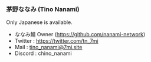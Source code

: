 <!--
### Hi there 👋

**kanasaki15/kanasaki15** is a ✨ _special_ ✨ repository because its `README.md` (this file) appears on your GitHub profile.

Here are some ideas to get you started:

- 🔭 I’m currently working on ...
- 🌱 I’m currently learning ...
- 👯 I’m looking to collaborate on ...
- 🤔 I’m looking for help with ...
- 💬 Ask me about ...
- 📫 How to reach me: ...
- 😄 Pronouns: ...
- ⚡ Fun fact: ...
-->

### 茅野ななみ (Tino Nanami)
Only Japanese is available.

- ななみ鯖 Owner (https://github.com/nanami-network)
- Twitter : https://twitter.com/tn_7mi
- Mail : tino_nanami@7mi.site
- Discord : chino_nanami

